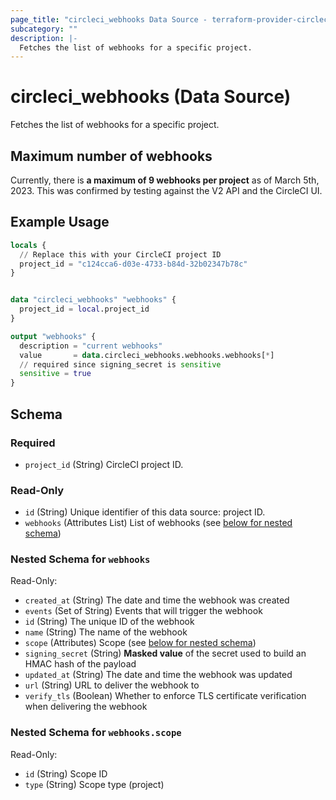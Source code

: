 ```yaml
---
page_title: "circleci_webhooks Data Source - terraform-provider-circleci"
subcategory: ""
description: |-
  Fetches the list of webhooks for a specific project.
---
```


# circleci_webhooks (Data Source)

Fetches the list of webhooks for a specific project.

## Maximum number of webhooks

Currently, there is **a maximum of 9 webhooks per project** as of March 5th, 2023.
This was confirmed by testing against the V2 API and the CircleCI UI.

## Example Usage

```terraform
locals {
  // Replace this with your CircleCI project ID
  project_id = "c124cca6-d03e-4733-b84d-32b02347b78c"
}


data "circleci_webhooks" "webhooks" {
  project_id = local.project_id
}

output "webhooks" {
  description = "current webhooks"
  value       = data.circleci_webhooks.webhooks.webhooks[*]
  // required since signing_secret is sensitive
  sensitive = true
}
```

<!-- schema generated by tfplugindocs -->
## Schema

### Required

- `project_id` (String) CircleCI project ID.

### Read-Only

- `id` (String) Unique identifier of this data source: project ID.
- `webhooks` (Attributes List) List of webhooks (see [below for nested schema](#nestedatt--webhooks))

<a id="nestedatt--webhooks"></a>
### Nested Schema for `webhooks`

Read-Only:

- `created_at` (String) The date and time the webhook was created
- `events` (Set of String) Events that will trigger the webhook
- `id` (String) The unique ID of the webhook
- `name` (String) The name of the webhook
- `scope` (Attributes) Scope (see [below for nested schema](#nestedatt--webhooks--scope))
- `signing_secret` (String) **Masked value** of the secret used to build an HMAC hash of the payload
- `updated_at` (String) The date and time the webhook was updated
- `url` (String) URL to deliver the webhook to
- `verify_tls` (Boolean) Whether to enforce TLS certificate verification when delivering the webhook

<a id="nestedatt--webhooks--scope"></a>
### Nested Schema for `webhooks.scope`

Read-Only:

- `id` (String) Scope ID
- `type` (String) Scope type (project)
